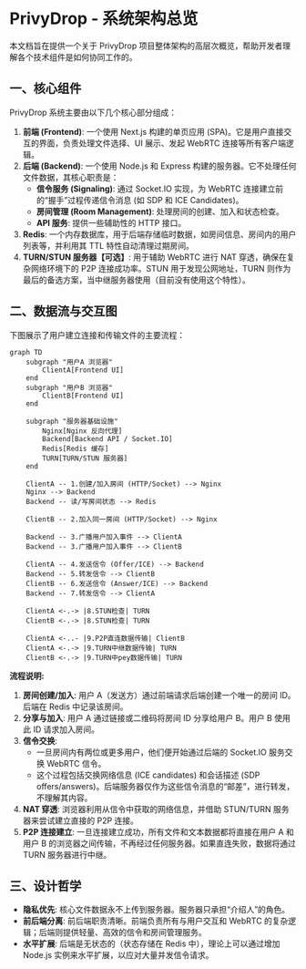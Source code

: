 # PrivyDrop - 系统架构总览

本文档旨在提供一个关于 PrivyDrop 项目整体架构的高层次概览，帮助开发者理解各个技术组件是如何协同工作的。

## 一、核心组件

PrivyDrop 系统主要由以下几个核心部分组成：

1.  **前端 (Frontend)**: 一个使用 Next.js 构建的单页应用 (SPA)。它是用户直接交互的界面，负责处理文件选择、UI 展示、发起 WebRTC 连接等所有客户端逻辑。
2.  **后端 (Backend)**: 一个使用 Node.js 和 Express 构建的服务器。它不处理任何文件数据，其核心职责是：
    - **信令服务 (Signaling)**: 通过 Socket.IO 实现，为 WebRTC 连接建立前的“握手”过程传递信令消息 (如 SDP 和 ICE Candidates)。
    - **房间管理 (Room Management)**: 处理房间的创建、加入和状态检查。
    - **API 服务**: 提供一些辅助性的 HTTP 接口。
3.  **Redis**: 一个内存数据库，用于后端存储临时数据，如房间信息、房间内的用户列表等，并利用其 TTL 特性自动清理过期房间。
4.  **TURN/STUN 服务器【可选】**: 用于辅助 WebRTC 进行 NAT 穿透，确保在复杂网络环境下的 P2P 连接成功率。STUN 用于发现公网地址，TURN 则作为最后的备选方案，当中继服务器使用（目前没有使用这个特性）。

## 二、数据流与交互图

下图展示了用户建立连接和传输文件的主要流程：

```mermaid
graph TD
    subgraph "用户A 浏览器"
        ClientA[Frontend UI]
    end
    subgraph "用户B 浏览器"
        ClientB[Frontend UI]
    end

    subgraph "服务器基础设施"
        Nginx[Nginx 反向代理]
        Backend[Backend API / Socket.IO]
        Redis[Redis 缓存]
        TURN[TURN/STUN 服务器]
    end

    ClientA -- 1.创建/加入房间 (HTTP/Socket) --> Nginx
    Nginx --> Backend
    Backend -- 读/写房间状态 --> Redis

    ClientB -- 2.加入同一房间 (HTTP/Socket) --> Nginx

    Backend -- 3.广播用户加入事件 --> ClientA
    Backend -- 3.广播用户加入事件 --> ClientB

    ClientA -- 4.发送信令 (Offer/ICE) --> Backend
    Backend -- 5.转发信令 --> ClientB
    ClientB -- 6.发送信令 (Answer/ICE) --> Backend
    Backend -- 7.转发信令 --> ClientA

    ClientA <-.-> |8.STUN检查| TURN
    ClientB <-.-> |8.STUN检查| TURN

    ClientA <-..- |9.P2P直连数据传输| ClientB
    ClientA <-.-> |9.TURN中继数据传输| TURN
    ClientB <-.-> |9.TURN中pey数据传输| TURN
```

**流程说明:**

1.  **房间创建/加入**: 用户 A（发送方）通过前端请求后端创建一个唯一的房间 ID。后端在 Redis 中记录该房间。
2.  **分享与加入**: 用户 A 通过链接或二维码将房间 ID 分享给用户 B。用户 B 使用此 ID 请求加入房间。
3.  **信令交换**:
    - 一旦房间内有两位或更多用户，他们便开始通过后端的 Socket.IO 服务交换 WebRTC 信令。
    - 这个过程包括交换网络信息 (ICE candidates) 和会话描述 (SDP offers/answers)。后端服务器仅作为这些信令消息的“邮差”，进行转发，不理解其内容。
4.  **NAT 穿透**: 浏览器利用从信令中获取的网络信息，并借助 STUN/TURN 服务器来尝试建立直接的 P2P 连接。
5.  **P2P 连接建立**: 一旦连接建立成功，所有文件和文本数据都将直接在用户 A 和用户 B 的浏览器之间传输，不再经过任何服务器。如果直连失败，数据将通过 TURN 服务器进行中继。

## 三、设计哲学

- **隐私优先**: 核心文件数据永不上传到服务器。服务器只承担“介绍人”的角色。
- **前后端分离**: 前后端职责清晰。前端负责所有与用户交互和 WebRTC 的复杂逻辑；后端则提供轻量、高效的信令和房间管理服务。
- **水平扩展**: 后端是无状态的（状态存储在 Redis 中），理论上可以通过增加 Node.js 实例来水平扩展，以应对大量并发信令请求。
